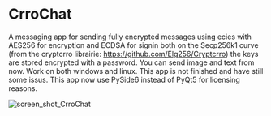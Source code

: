 # CrroChat
A messaging app for sending fully encrypted messages using ecies with AES256 for encryption and ECDSA for signin both on the Secp256k1 curve (from the cryptcrro librairie: https://github.com/Elg256/Cryptcrro) the keys are stored encrypted with a password.
You can send image and text from now. Work on both windows and linux.
This app is not finished and have still some issus.
This app now use PySide6 instead of PyQt5 for licensing reasons.

![screen_shot_CrroChat](https://github.com/user-attachments/assets/5414cdbf-bc7b-43aa-8132-a4feafdf31bb)




